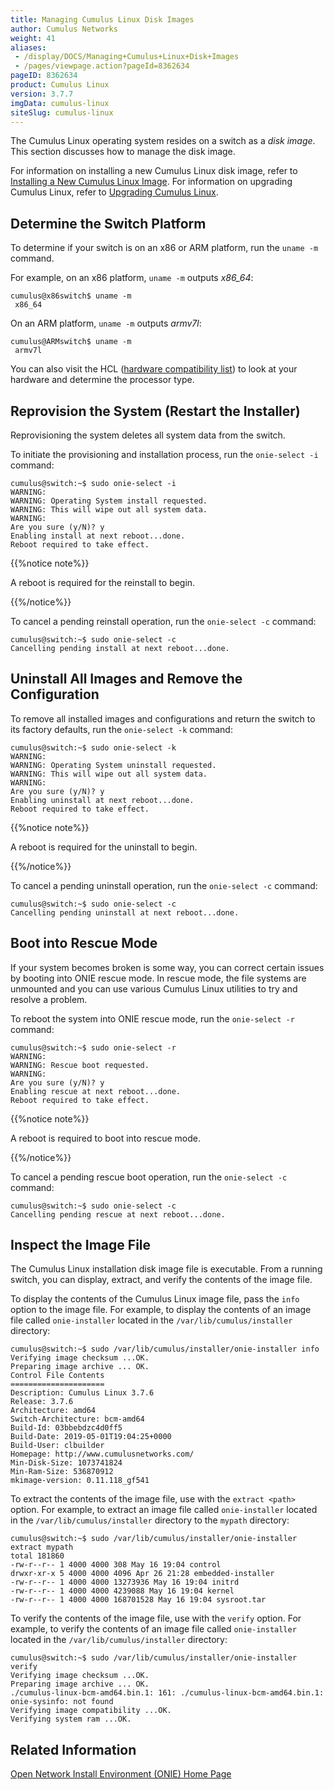 ```yaml
---
title: Managing Cumulus Linux Disk Images
author: Cumulus Networks
weight: 41
aliases:
 - /display/DOCS/Managing+Cumulus+Linux+Disk+Images
 - /pages/viewpage.action?pageId=8362634
pageID: 8362634
product: Cumulus Linux
version: 3.7.7
imgData: cumulus-linux
siteSlug: cumulus-linux
---
```

The Cumulus Linux operating system resides on a switch as a *disk
image*. This section discusses how to manage the disk image.

For information on installing a new Cumulus Linux disk image, refer to
[Installing a New Cumulus Linux Image](/cumulus-linux/Installation-Management/Installing-a-New-Cumulus-Linux-Image).
For information on upgrading Cumulus Linux, refer to 
[Upgrading Cumulus Linux](/cumulus-linux/Installation-Management/Upgrading-Cumulus-Linux).

## Determine the Switch Platform

To determine if your switch is on an x86 or ARM platform, run the `uname
-m` command.

For example, on an x86 platform, `uname -m` outputs *x86\_64*:

    cumulus@x86switch$ uname -m
     x86_64

On an ARM platform, `uname -m` outputs *armv7l*:

    cumulus@ARMswitch$ uname -m
     armv7l

You can also visit the HCL 
([hardware compatibility list](http://cumulusnetworks.com/support/linux-hardware-compatibility-list/))
to look at your hardware and determine the processor type.

## Reprovision the System (Restart the Installer)

Reprovisioning the system deletes all system data from the switch.

To initiate the provisioning and installation process, run the
`onie-select -i` command:

    cumulus@switch:~$ sudo onie-select -i
    WARNING:
    WARNING: Operating System install requested.
    WARNING: This will wipe out all system data.
    WARNING:
    Are you sure (y/N)? y
    Enabling install at next reboot...done.
    Reboot required to take effect.

{{%notice note%}}

A reboot is required for the reinstall to begin.

{{%/notice%}}

To cancel a pending reinstall operation, run the `onie-select -c`
command:

    cumulus@switch:~$ sudo onie-select -c
    Cancelling pending install at next reboot...done.

## Uninstall All Images and Remove the Configuration

To remove all installed images and configurations and return the switch
to its factory defaults, run the `onie-select -k` command:

    cumulus@switch:~$ sudo onie-select -k
    WARNING:
    WARNING: Operating System uninstall requested.
    WARNING: This will wipe out all system data.
    WARNING:
    Are you sure (y/N)? y
    Enabling uninstall at next reboot...done.
    Reboot required to take effect.

{{%notice note%}}

A reboot is required for the uninstall to begin.

{{%/notice%}}

To cancel a pending uninstall operation, run the `onie-select -c`
command:

    cumulus@switch:~$ sudo onie-select -c
    Cancelling pending uninstall at next reboot...done.

## Boot into Rescue Mode

If your system becomes broken is some way, you can correct certain
issues by booting into ONIE rescue mode. In rescue mode, the file
systems are unmounted and you can use various Cumulus Linux utilities to
try and resolve a problem.

To reboot the system into ONIE rescue mode, run the `onie-select -r`
command:

    cumulus@switch:~$ sudo onie-select -r
    WARNING:
    WARNING: Rescue boot requested.
    WARNING:
    Are you sure (y/N)? y
    Enabling rescue at next reboot...done.
    Reboot required to take effect.

{{%notice note%}}

A reboot is required to boot into rescue mode.

{{%/notice%}}

To cancel a pending rescue boot operation, run the `onie-select -c`
command:

    cumulus@switch:~$ sudo onie-select -c
    Cancelling pending rescue at next reboot...done.

## Inspect the Image File

The Cumulus Linux installation disk image file is executable. From a
running switch, you can display, extract,
and verify the contents of the image file.

To display the contents of the Cumulus Linux image file, pass the `info` option to the image file. For example, to display the contents of an image file called `onie-installer` located in the `/var/lib/cumulus/installer` directory:

    cumulus@switch:~$ sudo /var/lib/cumulus/installer/onie-installer info
    Verifying image checksum ...OK.
    Preparing image archive ... OK.
    Control File Contents
    =====================
    Description: Cumulus Linux 3.7.6
    Release: 3.7.6
    Architecture: amd64
    Switch-Architecture: bcm-amd64
    Build-Id: 03bbebdzc4d0ff5
    Build-Date: 2019-05-01T19:04:25+0000
    Build-User: clbuilder
    Homepage: http://www.cumulusnetworks.com/
    Min-Disk-Size: 1073741824
    Min-Ram-Size: 536870912
    mkimage-version: 0.11.118_gf541

To extract the contents of the image file, use with the `extract <path>`
option. For example, to extract an image file called `onie-installer`
located in the `/var/lib/cumulus/installer` directory to the `mypath`
directory:

    cumulus@switch:~$ sudo /var/lib/cumulus/installer/onie-installer extract mypath
    total 181860
    -rw-r--r-- 1 4000 4000 308 May 16 19:04 control
    drwxr-xr-x 5 4000 4000 4096 Apr 26 21:28 embedded-installer
    -rw-r--r-- 1 4000 4000 13273936 May 16 19:04 initrd
    -rw-r--r-- 1 4000 4000 4239088 May 16 19:04 kernel
    -rw-r--r-- 1 4000 4000 168701528 May 16 19:04 sysroot.tar

To verify the contents of the image file, use with the `verify` option.
For example, to verify the contents of an image file called
`onie-installer` located in the `/var/lib/cumulus/installer` directory:

    cumulus@switch:~$ sudo /var/lib/cumulus/installer/onie-installer verify
    Verifying image checksum ...OK.
    Preparing image archive ... OK.
    ./cumulus-linux-bcm-amd64.bin.1: 161: ./cumulus-linux-bcm-amd64.bin.1: onie-sysinfo: not found
    Verifying image compatibility ...OK.
    Verifying system ram ...OK.

## Related Information

[Open Network Install Environment (ONIE) Home
Page](http://opencomputeproject.github.io/onie/)
